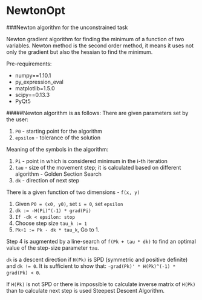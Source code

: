 # NewtonOpt
###Newton algorithm for the unconstrained task

Newton gradient algorithm for finding the minimum of a function of two variables.
Newton method is the second order method, it means it uses not only the gradient but also the hessian to find the minimum.

Pre-requirements:
* numpy==1.10.1
* py_expression_eval
* matplotlib=1.5.0
* scipy==0.13.3
* PyQt5

#####Newton algorithm is as follows:
There are given parameters set by the user:

1. `P0` - starting point for the algorithm
2. `epsilon` - tolerance of the solution 

Meaning of the symbols in the algorithm:

1. `Pi` - point in which is considered minimum in the i-th iteration
2. `tau` - size of the movement step; it is calculated based on different algorithm - Golden Section Search
3. `dk` -  direction of next step

There is a given function of two dimensions - `f(x, y)`

1. Given `P0 = (x0, y0)`, set `i = 0`, set `epsilon`
2. `dk := -H(Pi)^(-1) * grad(Pi)`
3. `If -dk < epsilon: stop`
4. Choose step size `tau_k := 1`
5. `Pk+1 := Pk - dk * tau_k`, Go to 1.

Step 4 is augmented by a line-search of `f(Pk + tau * dk)` to find an optimal value of the step-size parameter `tau`.

`dk` is a descent direction if `H(Pk)` is SPD (symmetric and positive definite) and `dk != 0`. It is sufficient to show that:
`-grad(Pk)' * H(Pk)^(-1) * grad(Pk) < 0`.

If `H(Pk)` is not SPD or there is impossible to calculate inverse matrix of `H(Pk)` than to calculate next step is used Steepest Descent Algorithm.








